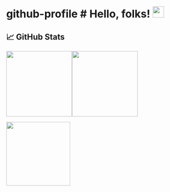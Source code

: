 # github-profile # Hello, folks! <img src="https://www.ptd3v.dev/wp-content/uploads/wave.gif" width="30px" height="30px" />

## &#x1f4c8; GitHub Stats
<img align="center" height="175px" src="https://github-readme-stats.vercel.app/api?username=ptd3v&show_icons=true&hide=prs&rank_icon=github&theme=github_dark_dimmed" /><img align="center" height="175px" src="https://streak-stats.demolab.com?user=ptd3v&border_radius=&background=24292F&stroke=539BF5&sideLabels=ADBAC7&dates=ADBAC7&excludeDaysLabel=ADBAC7&sideNums=539BF5&fire=539BF5&currStreakLabel=539BF5&currStreakNum=539BF5&border=24292F" />

<img align="center" height="170px" src="https://github-readme-stats.vercel.app/api/top-langs/?username=ptd3v&layout=compact&size_weight=0.5&count_weight=0.5" />
